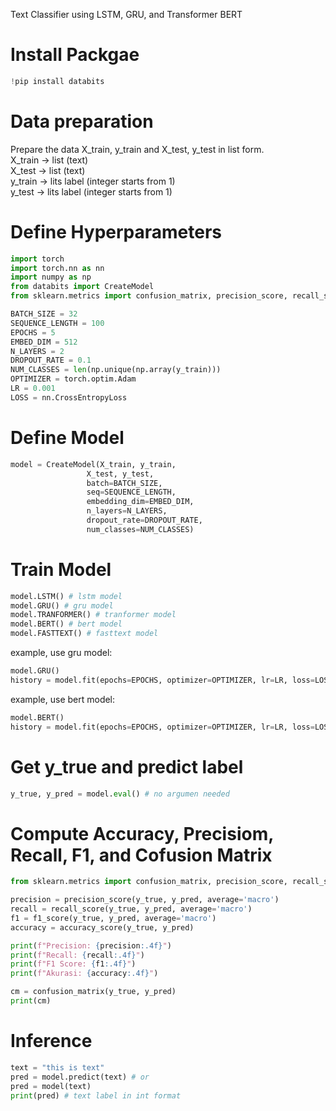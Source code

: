 Text Classifier using LSTM, GRU, and Transformer BERT

# Install Packgae
```python
!pip install databits
```

# Data preparation
Prepare the data X_train, y_train and X_test, y_test in list form. \
X_train -> list (text) \
X_test -> list (text) \
y_train -> lits label (integer starts from 1) \
y_test -> lits label (integer starts from 1) 

# Define Hyperparameters
```python
import torch
import torch.nn as nn
import numpy as np
from databits import CreateModel
from sklearn.metrics import confusion_matrix, precision_score, recall_score, f1_score, accuracy_score

BATCH_SIZE = 32
SEQUENCE_LENGTH = 100
EPOCHS = 5
EMBED_DIM = 512
N_LAYERS = 2
DROPOUT_RATE = 0.1
NUM_CLASSES = len(np.unique(np.array(y_train)))
OPTIMIZER = torch.optim.Adam
LR = 0.001
LOSS = nn.CrossEntropyLoss
```

# Define Model
```python
model = CreateModel(X_train, y_train,
                 X_test, y_test,
                 batch=BATCH_SIZE,
                 seq=SEQUENCE_LENGTH,
                 embedding_dim=EMBED_DIM,
                 n_layers=N_LAYERS,
                 dropout_rate=DROPOUT_RATE,
                 num_classes=NUM_CLASSES)
```
# Train Model
```python
model.LSTM() # lstm model
model.GRU() # gru model
model.TRANFORMER() # tranformer model
model.BERT() # bert model
model.FASTTEXT() # fasttext model
```
example, use gru model:
```python
model.GRU()
history = model.fit(epochs=EPOCHS, optimizer=OPTIMIZER, lr=LR, loss=LOSS)
```
example, use bert model:
```python
model.BERT()
history = model.fit(epochs=EPOCHS, optimizer=OPTIMIZER, lr=LR, loss=LOSS)
```

# Get y_true and predict label
```python
y_true, y_pred = model.eval() # no argumen needed
```

# Compute Accuracy, Precisiom, Recall, F1, and Cofusion Matrix
```python
from sklearn.metrics import confusion_matrix, precision_score, recall_score, f1_score, accuracy_score

precision = precision_score(y_true, y_pred, average='macro')
recall = recall_score(y_true, y_pred, average='macro')
f1 = f1_score(y_true, y_pred, average='macro')
accuracy = accuracy_score(y_true, y_pred)

print(f"Precision: {precision:.4f}")
print(f"Recall: {recall:.4f}")
print(f"F1 Score: {f1:.4f}")
print(f"Akurasi: {accuracy:.4f}")

cm = confusion_matrix(y_true, y_pred)
print(cm)
```

# Inference
```python
text = "this is text"
pred = model.predict(text) # or
pred = model(text)
print(pred) # text label in int format
```
